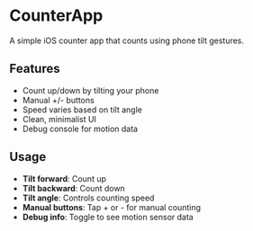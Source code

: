 # CounterApp

A simple iOS counter app that counts using phone tilt gestures.

## Features

- Count up/down by tilting your phone
- Manual +/- buttons
- Speed varies based on tilt angle
- Clean, minimalist UI
- Debug console for motion data

## Usage

- **Tilt forward**: Count up
- **Tilt backward**: Count down
- **Tilt angle**: Controls counting speed
- **Manual buttons**: Tap + or - for manual counting
- **Debug info**: Toggle to see motion sensor data
